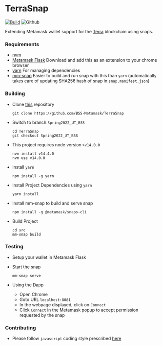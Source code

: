 # TerraSnap

[![Build](https://github.com/BSS-Metamask/TerraSnap/actions/workflows/build.yml/badge.svg?branch=main)](https://github.com/BSS-Metamask/TerraSnap/actions/workflows/build.yml)
![Github](https://img.shields.io/github/license/BSS-Metamask/TerraSnap)

Extending Metamask wallet support for the [Terra](https://www.terra.money/) blockchain using snaps.

### Requirements

- [nvm](https://github.com/nvm-sh/nvm)
- [Metamask Flask](https://metamask.io/flask/) Download and add this as an extension to your chrome browser
- [yarn](https://yarnpkg.com/) For managing dependencies
- [mm-snap](https://www.npmjs.com/package/@metamask/snaps-cli) Easier to build and run snap with this than `yarn` (automatically takes care of updating SHA256 hash of snap in `snap.manifest.json`)

### Building

- Clone [this](https://github.com/BSS-Metamask/TerraSnap) repository
  ```
  git clone https://github.com/BSS-Metamask/TerraSnap
  ```
- Switch to branch `Spring2022_UT_BSS`
  ```
  cd TerraSnap
  git checkout Spring2022_UT_BSS
  ```
- This project requires node version `>v14.0.0`
  ```
  nvm install v14.4.0
  nvm use v14.0.0
  ```
- Install `yarn`
  ```
  npm install -g yarn
  ```
- Install Project Dependencies using `yarn`
  ```
  yarn install
  ```
- Install mm-snap to build and serve snap
  ```
  npm install -g @metamask/snaps-cli
  ```
- Build Project
  ```
  cd src
  mm-snap build
  ```

### Testing

- Setup your wallet in Metamask Flask

- Start the snap
  ```
  mm-snap serve
  ```

- Using the Dapp
  - Open Chrome
  - Goto URL `localhost:8081`
  - In the webpage displayed, click on `Connect`
  - Click `Connect` in the Metamask popup to accept permission requested by the snap

### Contributing

- Please follow `javascript` coding style prescribed [here](https://google.github.io/styleguide/jsguide.html)
  
